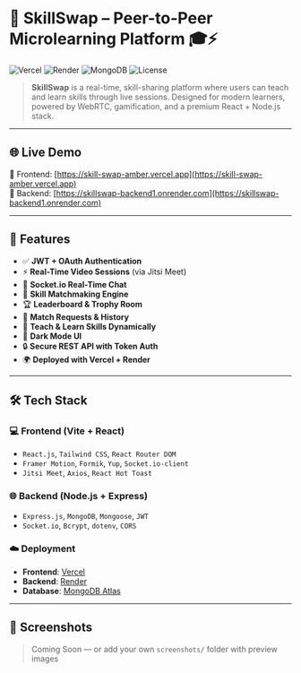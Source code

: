 # 🚀 SkillSwap – Peer-to-Peer Microlearning Platform 🎓⚡

![Vercel](https://img.shields.io/badge/Frontend-Deployed%20on%20Vercel-000?logo=vercel&style=for-the-badge)
![Render](https://img.shields.io/badge/Backend-Deployed%20on%20Render-0077CC?logo=render&style=for-the-badge)
![MongoDB](https://img.shields.io/badge/Database-MongoDB-47A248?logo=mongodb&style=for-the-badge)
![License](https://img.shields.io/github/license/Abhirup2004/SkillSwap?style=for-the-badge)

> **SkillSwap** is a real-time, skill-sharing platform where users can teach and learn skills through live sessions. Designed for modern learners, powered by WebRTC, gamification, and a premium React + Node.js stack.

---

## 🌐 Live Demo

🔗 Frontend: [https://skill-swap-amber.vercel.app](https://skill-swap-amber.vercel.app)  
🔗 Backend: [https://skillswap-backend1.onrender.com](https://skillswap-backend1.onrender.com)

---

## 🧠 Features

- ✅ **JWT + OAuth Authentication**
- ⚡ **Real-Time Video Sessions** (via Jitsi Meet)
- 💬 **Socket.io Real-Time Chat**
- 🎯 **Skill Matchmaking Engine**
- 🏆 **Leaderboard & Trophy Room**
- 📩 **Match Requests & History**
- 🧠 **Teach & Learn Skills Dynamically**
- 🌙 **Dark Mode UI**
- 🔒 **Secure REST API with Token Auth**
- 🌍 **Deployed with Vercel + Render**

---

## 🛠️ Tech Stack

### 💻 Frontend (Vite + React)
- `React.js`, `Tailwind CSS`, `React Router DOM`
- `Framer Motion`, `Formik`, `Yup`, `Socket.io-client`
- `Jitsi Meet`, `Axios`, `React Hot Toast`

### 🌐 Backend (Node.js + Express)
- `Express.js`, `MongoDB`, `Mongoose`, `JWT`
- `Socket.io`, `Bcrypt`, `dotenv`, `CORS`

### ☁️ Deployment
- **Frontend**: [Vercel](https://vercel.com)
- **Backend**: [Render](https://render.com)
- **Database**: [MongoDB Atlas](https://www.mongodb.com/atlas)

---

## 📸 Screenshots

> Coming Soon — or add your own `screenshots/` folder with preview images
